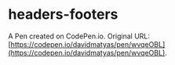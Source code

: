 # headers-footers

A Pen created on CodePen.io. Original URL: [https://codepen.io/davidmatyas/pen/wvqeOBL](https://codepen.io/davidmatyas/pen/wvqeOBL).


